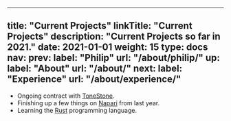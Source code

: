 
---
title: "Current Projects"
linkTitle: "Current Projects"
description: "Current Projects so far in 2021."
date: 2021-01-01
weight: 15
type: docs
nav:
    prev:
        label: "Philip"
        url: "/about/philip/"
    up:
        label: "About"
        url: "/about/"
    next:
        label: "Experience"
        url: "/about/experience/"
---

* Ongoing contract with [ToneStone](/projects/tonestone).
* Finishing up a few things on [Napari](/projects/napari) from last year.
* Learning the [Rust](https://www.rust-lang.org/) programming language.
